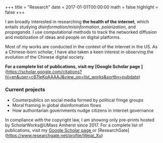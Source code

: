 +++
title = "Research"
date = 2017-01-01T00:00:00
math = false
highlight = false
+++

I am broadly interested in researching **the health of the internet**, which entails studying *disinformation/misinformation*, *polarization*, and *propaganda*. I use computational methods to track the networked diffusion and mobilization of ideas and people on digital platforms. 

Most of my works are conducted in the context of the internet in the US. As a Chinese-born scholar, I have also taken a keen interest in observing the evolution of the Chinese digital society. 

**For a complete list of publications, visit my [Google Scholar page ]**(https://scholar.google.com/citations?hl=en&user=c87IeKoAAAAJ&view_op=list_works&sortby=pubdate)

### Current projects

 - Counterpublics on social media formed by political fringe groups
 - Moral framing in global disinformation flows
 - How authoritarian governments nudge citizens in internet governance


In compliance with the copyright law, I am showing only pre-prints hosted by ScholarWorks@UMass Amherst since 2017. For a complete list of publications, visit my [Google Scholar page ](https://scholar.google.com/citations?hl=en&user=c87IeKoAAAAJ&view_op=list_works&sortby=pubdate) or [ResearchGate] (https://www.researchgate.net/profile/Weiai_Xu) 
